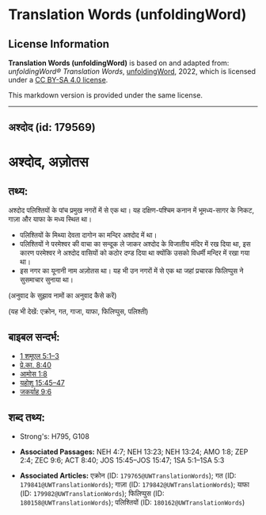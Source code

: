 # Translation Words (unfoldingWord)

## License Information

**Translation Words (unfoldingWord)** is based on and adapted from: _unfoldingWord® Translation Words_, [unfoldingWord](https://unfoldingword.org/utw), 2022, which is licensed under a [CC BY-SA 4.0 license](https://creativecommons.org/licenses/by-sa/4.0/legalcode.en).

This markdown version is provided under the same license.



--------------------------------

## अश्दोद (id: 179569)

अश्दोद, अज़ोतस
=============

तथ्य:
-----

अश्दोद पलिश्तियों के पांच प्रमुख नगरों में से एक था। यह दक्षिण\-पश्चिम कनान में भूमध्य\-सागर के निकट, गाज़ा और याफा के मध्य स्थित था।

* पलिश्तियों के मिथ्या देवता दागोन का मन्दिर अश्दोद में था।
* पलिश्तियों ने परमेश्वर की वाचा का सन्दूक ले जाकर अश्दोद के विजातीय मंदिर में रख दिया था, इस कारण परमेश्वर ने अश्दोद वासियों को कठोर दण्ड दिया था क्योंकि उसको विधर्मी मन्दिर में रखा गया था।
* इस नगर का यूनानी नाम अज़ोतस था। यह भी उन नगरों में से एक था जहां प्रचारक फिलिप्पुस ने सुसमाचार सुनाया था।

(अनुवाद के सुझाव नामों का अनुवाद कैसे करें)

(यह भी देखें: एक्रोन, गत, गाजा, याफा, फिलिप्पुस, पलिश्ती)

बाइबल सन्दर्भ:
--------------

* [1 शमूएल 5:1–3](https://ref.ly/1Sam0:0)
* [प्रे.का. 8:40](https://ref.ly/Acts8:40)
* [आमोस 1:8](https://ref.ly/Amos1:8)
* [यहोशू 15:45–47](https://ref.ly/Josh15:45-Josh15:47)
* [जकर्याह 9:6](https://ref.ly/Zech9:6)

शब्द तथ्य:
----------

* Strong's: H795, G108

* **Associated Passages:** NEH 4:7; NEH 13:23; NEH 13:24; AMO 1:8; ZEP 2:4; ZEC 9:6; ACT 8:40; JOS 15:45–JOS 15:47; 1SA 5:1–1SA 5:3
* **Associated Articles:** एक्रोन (ID: `179765@UWTranslationWords`); गत (ID: `179841@UWTranslationWords`); गाज़ा (ID: `179842@UWTranslationWords`); याफा (ID: `179982@UWTranslationWords`); फिलिप्पुस (ID: `180158@UWTranslationWords`); पलिश्तियों (ID: `180162@UWTranslationWords`)

